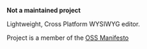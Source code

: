 **Not a maintained project**

Lightweight, Cross Platform WYSIWYG editor.

Project is a member of the [OSS Manifesto](http://ossmanifesto.org/)
